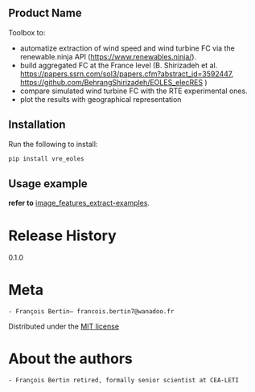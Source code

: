 ## Product Name
Toolbox to:
- automatize extraction of wind speed and wind turbine FC via the renewable.ninja API  (https://www.renewables.ninja/).
- build aggregated FC at the France level (B. Shirizadeh et al. https://papers.ssrn.com/sol3/papers.cfm?abstract_id=3592447, https://github.com/BehrangShirizadeh/EOLES_elecRES )
- compare simulated wind turbine FC with the RTE experimental ones.
- plot the results with geographical representation

## Installation
Run the following to install:
```python
pip install vre_eoles 
```

## Usage example
**refer to** [image_features_extract-examples](https://github.com/Bertin-fap/EOLES_elecRES).


# Release History
0.1.0 

# Meta
	- François Bertin– francois.bertin7@wanadoo.fr 

Distributed under the [MIT license](https://mit-license.org/)

# About the authors
	- François Bertin retired, formally senior scientist at CEA-LETI
